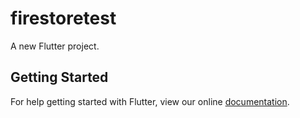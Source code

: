 # firestoretest

A new Flutter project.

## Getting Started

For help getting started with Flutter, view our online
[documentation](https://flutter.io/).
